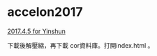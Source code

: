 # accelon2017

[2017.4.5 for Yinshun](http://ya.ksana.tw/yinshun/release/yinshun20170405.zip)

下載後解壓縮，再下載 cor資料庫。打開index.html 。
